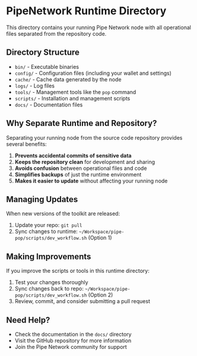 # PipeNetwork Runtime Directory

This directory contains your running Pipe Network node with all operational files separated from the repository code.

## Directory Structure

- `bin/` - Executable binaries
- `config/` - Configuration files (including your wallet and settings)
- `cache/` - Cache data generated by the node
- `logs/` - Log files
- `tools/` - Management tools like the `pop` command
- `scripts/` - Installation and management scripts
- `docs/` - Documentation files

## Why Separate Runtime and Repository?

Separating your running node from the source code repository provides several benefits:

1. **Prevents accidental commits of sensitive data**
2. **Keeps the repository clean** for development and sharing
3. **Avoids confusion** between operational files and code
4. **Simplifies backups** of just the runtime environment
5. **Makes it easier to update** without affecting your running node

## Managing Updates

When new versions of the toolkit are released:

1. Update your repo: `git pull`
2. Sync changes to runtime: `~/Workspace/pipe-pop/scripts/dev_workflow.sh` (Option 1)

## Making Improvements

If you improve the scripts or tools in this runtime directory:

1. Test your changes thoroughly
2. Sync changes back to repo: `~/Workspace/pipe-pop/scripts/dev_workflow.sh` (Option 2)
3. Review, commit, and consider submitting a pull request

## Need Help?

- Check the documentation in the `docs/` directory
- Visit the GitHub repository for more information
- Join the Pipe Network community for support 